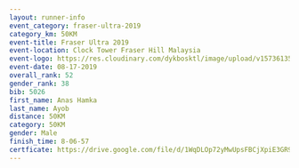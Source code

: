 ```yaml
---
layout: runner-info 
event_category: fraser-ultra-2019 
category_km: 50KM 
event-title: Fraser Ultra 2019 
event-location: Clock Tower Fraser Hill Malaysia 
event-logo: https://res.cloudinary.com/dykbosktl/image/upload/v1573613535/Logo/logo_mfst7w.jpg
event-date: 08-17-2019 
overall_rank: 52
gender_rank: 38
bib: 5026
first_name: Anas Hamka
last_name: Ayob
distance: 50KM
category: 50KM
gender: Male
finish_time: 8-06-57
certficate: https://drive.google.com/file/d/1WqDLOp72yMwUpsFBCjXpiE3GR9LLyY5y/view?usp=sharing
---
```

